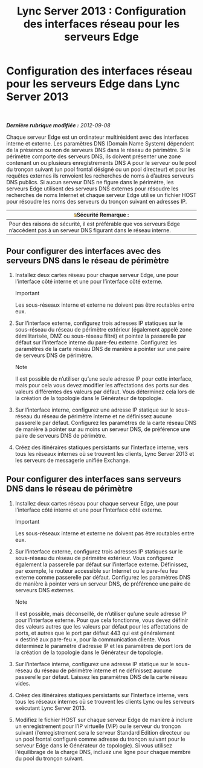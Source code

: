 ﻿---
title: 'Lync Server 2013 : Configuration des interfaces réseau pour les serveurs Edge'
TOCTitle: Configuration des interfaces réseau pour les serveurs Edge
ms:assetid: b0aecdf6-4ae2-46f6-b9b6-948bfc3df11e
ms:mtpsurl: https://technet.microsoft.com/fr-fr/library/Gg412847(v=OCS.15)
ms:contentKeyID: 49298535
ms.date: 05/20/2016
mtps_version: v=OCS.15
ms.translationtype: HT
---

# Configuration des interfaces réseau pour les serveurs Edge dans Lync Server 2013

 

_**Dernière rubrique modifiée :** 2012-09-08_

Chaque serveur Edge est un ordinateur multirésident avec des interfaces interne et externe. Les paramètres DNS (Domain Name System) dépendent de la présence ou non de serveurs DNS dans le réseau de périmètre. Si le périmètre comporte des serveurs DNS, ils doivent présenter une zone contenant un ou plusieurs enregistrements DNS A pour le serveur ou le pool du tronçon suivant (un pool frontal désigné ou un pool directeur) et pour les requêtes externes ils renvoient les recherches de noms à d’autres serveurs DNS publics. Si aucun serveur DNS ne figure dans le périmètre, les serveurs Edge utilisent des serveurs DNS externes pour résoudre les recherches de noms Internet et chaque serveur Edge utilise un fichier HOST pour résoudre les noms des serveurs du tronçon suivant en adresses IP.

<table>
<thead>
<tr class="header">
<th><img src="images/Gg398321.security(OCS.15).gif" title="security" alt="security" />Sécurité Remarque :</th>
</tr>
</thead>
<tbody>
<tr class="odd">
<td>Pour des raisons de sécurité, il est préférable que vos serveurs Edge n’accèdent pas à un serveur DNS figurant dans le réseau interne.</td>
</tr>
</tbody>
</table>

## Pour configurer des interfaces avec des serveurs DNS dans le réseau de périmètre

1.  Installez deux cartes réseau pour chaque serveur Edge, une pour l’interface côté interne et une pour l’interface côté externe.
    
    > [!IMPORTANT]  
    > Les sous-réseaux interne et externe ne doivent pas être routables entre eux.

2.  Sur l’interface externe, configurez trois adresses IP statiques sur le sous-réseau du réseau de périmètre extérieur (également appelé zone démilitarisée, DMZ ou sous-réseau filtré) et pointez la passerelle par défaut sur l’interface interne du pare-feu externe. Configurez les paramètres de la carte réseau DNS de manière à pointer sur une paire de serveurs DNS de périmètre.
    
    > [!NOTE]  
    > Il est possible de n’utiliser qu’une seule adresse IP pour cette interface, mais pour cela vous devez modifier les affectations des ports sur des valeurs différentes des valeurs par défaut. Vous déterminez cela lors de la création de la topologie dans le Générateur de topologie.

3.  Sur l’interface interne, configurez une adresse IP statique sur le sous-réseau du réseau de périmètre interne et ne définissez aucune passerelle par défaut. Configurez les paramètres de la carte réseau DNS de manière à pointer sur au moins un serveur DNS, de préférence une paire de serveurs DNS de périmètre.

4.  Créez des itinéraires statiques persistants sur l’interface interne, vers tous les réseaux internes où se trouvent les clients, Lync Server 2013 et les serveurs de messagerie unifiée Exchange.

## Pour configurer des interfaces sans serveurs DNS dans le réseau de périmètre

1.  Installez deux cartes réseau pour chaque serveur Edge, une pour l’interface côté interne et une pour l’interface côté externe.
    
    > [!IMPORTANT]  
    > Les sous-réseaux interne et externe ne doivent pas être routables entre eux.

2.  Sur l’interface externe, configurez trois adresses IP statiques sur le sous-réseau du réseau de périmètre extérieur. Vous configurez également la passerelle par défaut sur l’interface externe. Définissez, par exemple, le routeur accessible sur Internet ou le pare-feu feu externe comme passerelle par défaut. Configurez les paramètres DNS de manière à pointer vers un serveur DNS, de préférence une paire de serveurs DNS externes.
    
    > [!NOTE]  
    > Il est possible, mais déconseillé, de n’utiliser qu’une seule adresse IP pour l’interface externe. Pour que cela fonctionne, vous devez définir des valeurs autres que les valeurs par défaut pour les affectations de ports, et autres que le port par défaut 443 qui est généralement « destiné aux pare-feu », pour la communication cliente. Vous déterminez le paramètre d’adresse IP et les paramètres de port lors de la création de la topologie dans le Générateur de topologie.

3.  Sur l’interface interne, configurez une adresse IP statique sur le sous-réseau du réseau de périmètre interne et ne définissez aucune passerelle par défaut. Laissez les paramètres DNS de la carte réseau vides.

4.  Créez des itinéraires statiques persistants sur l’interface interne, vers tous les réseaux internes où se trouvent les clients Lync ou les serveurs exécutant Lync Server 2013.

5.  Modifiez le fichier HOST sur chaque serveur Edge de manière à inclure un enregistrement pour l’IP virtuelle (VIP) ou le serveur du tronçon suivant (l’enregistrement sera le serveur Standard Edition directeur ou un pool frontal configuré comme adresse du tronçon suivant pour le serveur Edge dans le Générateur de topologie). Si vous utilisez l’équilibrage de la charge DNS, incluez une ligne pour chaque membre du pool du tronçon suivant.


